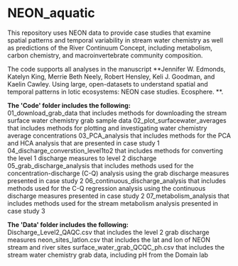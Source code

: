 # NEON_aquatic
This repository uses NEON data to provide case studies that examine spatial patterns and temporal variability in stream water chemistry as well as predictions of the River Continuum Concept, including metabolism, carbon chemistry, and macroinvertebrate community composition.   


The code supports all analyses in the manuscript **Jennifer W. Edmonds, Katelyn King, Merrie Beth Neely, Robert Hensley, Keli J. Goodman, and Kaelin Cawley. Using large, open-datasets to understand spatial and temporal patterns in lotic ecosystems: NEON case studies. Ecosphere. **. 


**The 'Code' folder includes the following:**  
01_download_grab_data that includes methods for downloading the stream surface water chemistry grab sample data
02_plot_surfacewater_averages that includes methods for plotting and investigating water chemistry average concentrations 
03_PCA_analysis that includes methods for the PCA and HCA analysis that are presented in case study 1
04_discharge_converstion_level1to2 that includes methods for converting the level 1 discharge measures to level 2 discharge 
05_grab_discharge_analysis that includes methods used for the concentration-discharge (C-Q) analysis using the grab discharge measures presented in case study 2 
06_continuous_discharge_analysis that includes methods used for the C-Q regression analysis using the continuous discharge measures presented in case study 2
07_metabolism_analysis that includes methods used for the stream metabolism analysis presented in case study 3 

**The 'Data' folder includes the following:**  
Discharge_Level2_QAQC.csv that includes the level 2 grab discharge measures 
neon_sites_latlon.csv that includes the lat and lon of NEON stream and river sites 
surface_water_grab_QCQC_ph.csv that includes the stream water chemistry grab data, including pH from the Domain lab 
